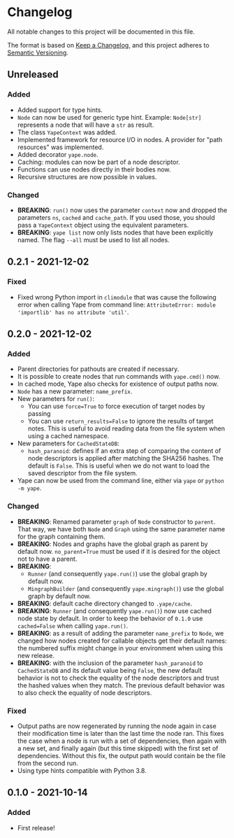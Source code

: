 # Changelog
All notable changes to this project will be documented in this file.

The format is based on [Keep a
Changelog](https://keepachangelog.com/en/1.0.0/), and this project adheres to
[Semantic Versioning](https://semver.org/spec/v2.0.0.html).

## Unreleased
### Added
- Added support for type hints.
- `Node` can now be used for generic type hint. Example: `Node[str]`
  represents a node that will have a `str` as result.
- The class `YapeContext` was added.
- Implemented framework for resource I/O in nodes. A provider for "path
  resources" was implemented.
- Added decorator `yape.node`.
- Caching: modules can now be part of a node descriptor.
- Functions can use nodes directly in their bodies now.
- Recursive structures are now possible in values.

### Changed
- **BREAKING**: `run()` now uses the parameter `context` now and dropped the
    parameters `ns`, `cached` and `cache_path`. If you used those, you should
    pass a `YapeContext` object using the equivalent parameters.
- **BREAKING**: `yape list` now only lists nodes that have been explicitly
  named. The flag `--all` must be used to list all nodes.


## 0.2.1 - 2021-12-02
### Fixed
- Fixed wrong Python import in `climodule` that was cause the following error
  when calling Yape from command line:
  `AttributeError: module 'importlib' has no attribute 'util'`.


## 0.2.0 - 2021-12-02
### Added
- Parent directories for pathouts are created if necessary.
- It is possible to create nodes that run commands with `yape.cmd()` now.
- In cached mode, Yape also checks for existence of output paths now.
- `Node` has a new parameter: `name_prefix`.
- New parameters for `run()`:
  - You can use `force=True` to force execution of target nodes by passing
  - You can use `return_results=False` to ignore the results of target notes.
    This is useful to avoid reading data from the file system when using a
    cached namespace.
- New parameters for `CachedStateDB`:
  - `hash_paranoid`: defines if an extra step of comparing the content of node
    descriptors is applied after matching the SHA256 hashes. The default is
    `False`. This is useful when we do not want to load the saved descriptor
    from the file system.
- Yape can now be used from the command line, either via `yape` or `python -m
  yape`.

### Changed
- **BREAKING**: Renamed parameter `graph` of `Node` constructor to `parent`.
    That way, we have both `Node` and `Graph` using the same parameter name
    for the graph containing them.
- **BREAKING**: Nodes and graphs have the global graph as parent by default
    now. `no_parent=True` must be used if it is desired for the object not to
    have a parent.
- **BREAKING**:
  - `Runner` (and consequently `yape.run()`) use the global graph by
    default now.
  - `MingraphBuilder` (and consequently `yape.mingraph()`) use the global
    graph by default now.
- **BREAKING**: default cache directory changed to `.yape/cache`.
- **BREAKING**: `Runner` (and consequently `yape.run()`) now use cached node
  state by default. In order to keep the behavior of `0.1.0` use
  `cached=False` when calling `yape.run()`.
- **BREAKING**: as a result of adding the parameter `name_prefix` to `Node`,
  we changed how nodes created for callable objects get their default names:
  the numbered suffix might change in your environment when using this new
  release.
- **BREAKING**: with the inclusion of the parameter `hash_paranoid` to
  `CachedStateDB` and its default value being `False`, the new default
  behavior is not to check the equality of the node descriptors and trust the
  hashed values when they match. The previous default behavior was to also
  check the equality of node descriptors.

### Fixed
- Output paths are now regenerated by running the node again in case their
  modification time is later than the last time the node ran. This fixes the
  case when a node is run with a set of dependencies, then again with a new
  set, and finally again (but this time skipped) with the first set of
  dependencies. Without this fix, the output path would contain be the file
  from the second run.
- Using type hints compatible with Python 3.8.

## 0.1.0 - 2021-10-14
### Added
- First release!
